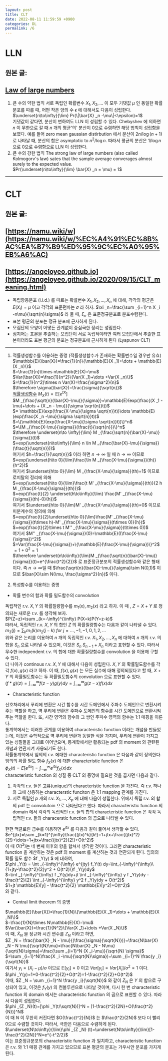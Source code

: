 ```yaml
---
layout: post
title: CLT
date: 2022-08-11 11:59:59 +0900
categories: DL
permalink: /6
---
```


# LLN

## 원본 글:
## [Law of large numbers](https://en.wikipedia.org/wiki/Law_of_large_numbers)

1. 큰 수의 약한 법칙
서로 독립인 확률변수 $X _1, X _2, \dots$ 이 모두 기댓값 $\mu$ 인 동일한 확률분포를 따를 때, 어떤 작은 양의 수 $\epsilon$ 에 대해서도 다음이 성립한다. <br/>
$\underset{n\to\infty}{\lim} Pr(\|\bar{X} _n -\mu\|<\epsilon)=1$ <br/>
기댓값이 같다면, 분산이 변하여도 LLN 이 성립할 수 있다. Chebyshev 에 의하면 $n$ 이 무한으로 갈 때 $n$ 개의 평균'의' 분산이 0으로 수렴하면 해당 법칙이 성립함을 보였다. 예를 들어 zero mean gaussian distirbution 에서 분산이 $2n/\log(n+1)$ 로 나타날 때, 분산의 합은 asymptotic to $n^2/\log n$. 따라서 평균의 분산은 $1/\log n$ 으로 0으로 수렴함으로 LLN 이 성립한다. <br/>
2. 큰 수의 강한 법칙
The strong law of large numbers (also called Kolmogorv's law) sates that the sample average converages almost surely to the expected value. <br/>
$Pr(\underset{n\to\infty}{\lim} \bar{X} _n = \mu) = 1$ <br/>

---
# CLT

## 원본 글:
## [https://namu.wiki/w](https://namu.wiki/w/%EC%A4%91%EC%8B%AC%EA%B7%B9%ED%95%9C%EC%A0%95%EB%A6%AC)
## [https://angeloyeo.github.io](https://angeloyeo.github.io/2020/09/15/CLT_meaning.html)

* 독립항등분포 (i.i.d.) 를 따르는 확률변수 $X _1, X _2, \dots , X _n$ 에 대해, 각각의 평균은 $E(X _i)=\mu$ 이고 각각의 표준편차는 $\sigma$ 라 하자. $\xi _n=\frac{\sum _{i=1}^n X _i -n\mu}{\sqrt{n}\sigma}$ 라 둘 때, $\xi _n$ 은 표준정규분포로 분포수렴한다.
* 표본 평균의 분포는 정규 분포에 근사하게 된다.
* 모집단의 모양이 어떻든 관계없이 중심극한 정리는 성립한다.
* 심지어는 표본을 추출하는 모집단이 서로 독립적이라면 여러 모집단에서 추출한 표본이더라도 표본 평균의 분포는 정규분포에 근사하게 된다 (Lyapunov CLT)
---
1. 적률생성함수를 이용하는 증명 (적률생성함수가 존재하는 확률변수일 경우만 유효) <br/>
$\mathbb{E}(\bar{X})=\frac{1}{n}\{\mathbb{E}(X _1)+\dots + \mathbb{E}(X _n)\}$ <br/>
$=\frac{1}{n}\times n\mathbb{E}(X)=\mu$<br/>
$Var(\bar{X})=\frac{1}{n^2}\{Var(X _1)+\dots +Var(X _n)\}$ <br/>
$=\frac{1}{n^2}\times n Var(X)=\frac{\sigma^2}{n}$ <br/>
$\therefore \sigma(\bar{X})=\frac{\sigma}{\sqrt{n}}$ <br/>
[적률생성함수](https://namu.wiki/w/%EC%A0%81%EB%A5%A0%EC%83%9D%EC%84%B1%ED%95%A8%EC%88%98) $M _X (t)= \mathbb{E}[e^{tX}]$ <br/>
$M _{\frac{\sqrt{n}(\bar{X}-\mu)}{\sigma}}=\mathbb{E}(exp(\frac{(X _1 -\mu)+\dots + (X _n - \mu)}{\sigma \sqrt{n}}t))$ <br/>
$= \mathbb{E}(exp(\frac{X-\mu}{\sigma \sqrt{n}}t))\dots \mathbb{E}(exp(\frac{X _n -\mu}{\sigma \sqrt{n}}t))$ <br/>
$=\{\mathbb{E}(exp(\frac{X-\mu}{\sigma \sqrt{n}}t))\}^n$<br/>
$=\{M _{\frac{X-\mu}{\sigma}}(\frac{t}{\sqrt{n}})\}^n$ <br/>
$\therefore \underset{n\to \infty}{\lim} M _{\frac{\sqrt{n}(\bar{X}-\mu)}{\sigma}}(t)$ <br/>
$=exp(\underset{n\to\infty}{\lim} n \ln M _{\frac{\bar{X}-\mu}{\sigma}} (\frac{t}{\sqrt{n}}))$ <br/>
여기서 $h=\frac{1}{\sqrt{n}}$ 이라 하면 $n\to\infty$ 일 때 $h\to\infty$ 이므로 <br/>
$=exp(\underset{h\to 0}{\lim}\frac{\ln M _{\frac{X-\mu}{\sigma}}(th)}{h^2})$ <br/>
여기서 $\underset{h\to 0}{\lim} M _{\frac{X-\mu}{\sigma}}(th)=1$ 이므로 로피탈의 정리에 의해 <br/>
$=exp(\underset{h\to 0}{\lim}\frac{t M' _{\frac{X-\mu}{\sigma}}(th)}{2 h M _{\frac{X-\mu}{\sigma}}(th)})$ <br/>
$=exp(\frac{t}{2} \underset{h\to\infty}{\lim} \frac{M' _{\frac{X-\mu}{\sigma}}(th)-0}{h})$ <br/>
여기서 $\underset{h\to 0}{\lim}M' _{\frac{X-\mu}{\sigma}}(th)=0$ 이므로 미분계수의 정의에 의해 <br/>
$=exp(\frac{t}{2}\underset{h\to 0}{\lim}\frac{M' _{\frac{X-\mu}{\sigma}}(t\times h)-M' _{\frac{X-\mu}{\sigma}}(t\times 0)}{h})$ <br/>
$=exp(\frac{t}{2}\times t M'' _{\frac{X-\mu}{\sigma}}(t\times 0))$ <br/>
여기서 $M'' _{\frac{X-\mu}{\sigma}}(0)=\mathbb{E}((\frac{X-\mu}{\sigma})^2)$ <br/>
$=Var(\frac{X-\mu}{\sigma})+\{\mathbb{E}(\frac{X-\mu}{\sigma})\}^2$ <br/>
$=1+0^2=1$ <br/>
$\therefore \underset{n\to\infty}{\lim}M _{\frac{\sqrt{n}(\bar{X}-\mu)}{\sigma}}(t)=e^{\frac{t^2}{2}}$ 로 표준정규분포의 적률생성함수와 같은 형태이다. 즉 $n\to\infty$일 때 $\frac{\sqrt{n}(\bar{X}-\mu)}{\sigma}\sim N(0,1)$ 이므로 $\bar{X}\sim N(\mu, \frac{\sigma^2}{n})$ 이다. <br/>


2. 특성함수를 이용하는 증명 <br/>

* 확률 변수의 합과 확률 밀도함수의 convolution <br/>

독립적인 r.v. $X, Y$ 의 확률질량함수를 $m _1(x), m _2(x)$ 라고 하자. 이 때 , $Z=X+Y$ 로 정의되는 새로운 r.v. 를 생각해 보자. <br/>
$P(Z=z)=\sum _{k=-\infty}^{\infty} P(X=k)P(Y=z-k)$ <br/>
따라서, 독립적인 r.v. $X, Y$ 의 합인 $Z$ 의 확률질량함수는 다음과 같이 나타낼 수 있다. <br/>
$m _3(j) = \sum _{k} m _1(k) m _2(j-k)\ for\ j=\dots,-1,-1,0,1,2,\dots$ <br/>
위와 같은 논리를 이용하여 $n$ 개의 독립적인 r.v. $X _1, X _2, \dots, X _n$ 에 대하여 $n$ 개의 r.v. 의 합을 $S _n$ 으로 나타낼 수 있으며, 이것은 $S _n \ S _{n-1}+ X _n$ 이라고 표현할 수 있다. 따라서 무수한 independent r.v. 의 합에 대한 확률질량함수를 convolution 을 이용해 구할 수 있다. <br/>
더 나아가 continous r.v. $X,Y$ 에 대해서 다음이 성립한다. $X,Y$ 의 확률밀도함수를 각각 $f(x),g(x)$ 라고 하자. 이 때, $f(x),g(x)$ 는 모든 실수에 대해 정의되있다고 할 때, $X+Y$ 의 확률밀도함수는 두 확률밀도함수의 convolution 으로 표현할 수 있다. <br/>
$(f*g)(z)=\int _{-\infty}^{\infty} f(z-y)g(y)dy=\int _{-\infty}^{\infty} g(z-x)f(x)dx$ <br/>

* Characteristic function <br/>

신호처리에서 푸리에 변환은 시간 함수를 시간 도메인에서 주파수 도메인으로 변환시켜주는 역할을 하고, 역 푸리에 변환은 주파수 도메인의 함수를 시간 도메인으로 변환시켜주는 역할을 한다. 또, 시간 영역의 함수와 그 쌍인 주파수 영역의 함수는 1:1 매핑을 이룬다. <br/>
통계학에서는 이러한 관계를 이용하여 characteristic function 이라는 개념을 만들었는데, 이것은 수학적으로 역 푸리에 변환과 동일한 식을 가지며, 푸리에 변환이 가지고 있는 성질들을 그대로 이어받으며, 통계학에서만 활용되는 pdf 의 moment 와 관련된 개념과 연관시켜 사용되기도 한다.<br/>
확률통계학에서 임의의 r.v. 에대한 characteristic function 은 다음과 같이 정의한다. <br/>
임의의 확률 밀도 함수 $f _X(x)$ 에 대한 characteristic function 은 <br/>
$\phi _X(t)=E[e^{jtx}]=\int _{-\infty}^{\infty} e^{jtx} f _X(x) dx$ <br/>
characteristic function 의 성질 중 CLT 의 증명에 필요한 것을 꼽자면 다음과 같다. <br/>

  1. 각각의 r.v. 들은 고유(unique)의 characteristic function 을 가진다. 즉 r.v. 하나와 그에 상응하는 characterstic funciton 은 1:1 mapping 관계를 가진다.
  2. 서로 독립인 $p$ 개의 r.v. $X _1, \dots, X_p$ 에 대해 다음이 성립한다. 위에서 독립 r.v. 의 합의 pdf 는 convolutoin 으로 나타난다고 했다. 따라서 characteristic function 의 domain 에서 각각의 독립적인 r.v. 들의 합의 characteristic function 은 각각 독립적인 r.v. 들의 characerstic function 의 곱으로 나타낼 수 있다.

한편 맥클로린 급수를 이용하면 $e^{jtx}$ 를 다음과 같이 풀어서 생각할 수 있다. <br/>
$e^{jtx}=\sum _{k=1}^{\infty}\frac{(jtx)^k}{k!}=1+jtx+\frac{(jtx)^2}{2!}+\dots=1+jtx+\frac{(jtx)^2}{2!}+O(t^2)$ <br/>
이 때 $O(t^2)$는 네 번째 이후의 항을 합쳐서 생각한 것이다. 그러면 characteristic function 을 계산하는 것은 pdf 의 moment 를 계산하는 것과 연관되게 된다. 임의의 확률 밀도 함수 $f _Y(y) $ 에 대하여, <br/>
$\phi _Y(t) = \int _{-\infty}^{\infty} e^{jty} f_Y(t) dy=\int_{-\infty}^{\infty}\{1+jty-\frac{t^2}{2}y^2 + O(t^2)\}f _Y(y)dy$ <br/>
$=\int _{-\infty}^{\infty} f _Y(y)dy+jt \int _{-\infty}^{\infty} y f _Y(y)dy - \frac{t^2}{2} \int _{-\infty}^{\infty} y^2 f _Y(y)dy + O(t^2)$ <br/>
$1+jt \mathbb{E}[y] - \frac{t^2}{2} \mathbb{E}[y^2]+O(t^2)$ <br/>
와 같다. <br/>

* Central limit theorem 의 증명 <br/>

$\mathbb{E}(\bar{X})=\frac{1}{N}\{\mathbb{E}(X _1)+\dots + \mathbb{E}(X _N)\}$ <br/>
$=\frac{1}{N}\times N\mathbb{E}(X)=\mu$<br/>
$Var(\bar{X})=\frac{1}{N^2}\{Var(X _1)+\dots +Var(X _N)\}$ <br/>
이 때, $\bar{X} _N$ 을 정규화 시킨 변수를 $Z _N$ 이라고 하면, <br/>
$Z _N = \frac{\bar{X} _N - \mu}{(\frac{\sigma}{\sqrt{N}})}=\frac{N\bar{X} _N - N \mu}{\sqrt{N}\mu}=\frac{N\bar{X} _N - N\mu}{\sqrt{N}\sigma}=\frac{\sum _{i=1}^N (X _i-\mu)}{\sqrt{N} \sigma}$ <br/>
$=\sum _{i=1}^N(\frac{X _i -\mu}{\sqrt{N}\sigma})=\sum _{i=1}^N \frac{y _i}{\sqrt{N}}$ <br/>
여기서 $y _i =(X _i-\mu)/\sigma$ 이므로 $\mathbb{E}[y _i]=0$ 이고 $Var[y _i] = Var[X _i] / \sigma^2 = 1$ 이다. <br/>
$\phi _Y(y)=1+0-\frac{t^2}{2}+O(t^2)=1-\frac{t^2}{2}+O(t^2)$ <br/>
이때, $Z _N = \sum _{i=1}^N \frac{y _i}{\sqrt{N}}$ 와 같이 $Z _N$ 은 $Y$ 의 합으로 구성되어 있고, 이것은 $f _Y(y)$ 의 컨볼루션으로 나타날 것이며, 다시 한 번 characteristic function 의 domain 에서는 characteristic function 의 곱으로 표현할 수 있다. 따라서 다음이 성립한다. <br/>
$\phi _{Z _N}(t)=[\phi _Y(t/\sqrt{N})]^N = [1-\frac{t^2}{2N}+O(\frac{t^2}{N})]^N$ <br/>
이 때 $N$ 이 무한히 커진다면 $O(\frac{t^2}{N})$ 는 $\frac{t^2}{2N}$ 보다 더 빨리 0으로 수렴할 것이다. 따라서, 극한은 다음으로 수렴하게 된다. <br/>
$\underset{N\to\infty}{\lim}\phi _{Z _N} (t)=\underset{N\to\infty}{\lim}[1-\frac{t^2}{2N}]^N=e^{-t^2/2}$ <br/>
이는 표준정규분포의 characteristic function 과 일치하고, characteristic function 은 r.v. 와 1:1 매핑 관계를 가지고 있으므로 표본 평균의 분포는 가우시안 분포를 가지게 된다. <br/>
